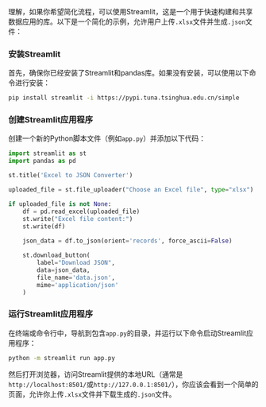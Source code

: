 

理解，如果你希望简化流程，可以使用Streamlit，这是一个用于快速构建和共享数据应用的库。以下是一个简化的示例，允许用户上传`.xlsx`文件并生成`.json`文件：

### 安装Streamlit

首先，确保你已经安装了Streamlit和pandas库。如果没有安装，可以使用以下命令进行安装：

```sh
pip install streamlit -i https://pypi.tuna.tsinghua.edu.cn/simple
```

### 创建Streamlit应用程序

创建一个新的Python脚本文件（例如`app.py`）并添加以下代码：

```python
import streamlit as st
import pandas as pd

st.title('Excel to JSON Converter')

uploaded_file = st.file_uploader("Choose an Excel file", type="xlsx")

if uploaded_file is not None:
    df = pd.read_excel(uploaded_file)
    st.write("Excel file content:")
    st.write(df)
    
    json_data = df.to_json(orient='records', force_ascii=False)

    st.download_button(
        label="Download JSON",
        data=json_data,
        file_name='data.json',
        mime='application/json'
    )
```

### 运行Streamlit应用程序

在终端或命令行中，导航到包含`app.py`的目录，并运行以下命令启动Streamlit应用程序：

```sh
python -m streamlit run app.py
```

然后打开浏览器，访问Streamlit提供的本地URL（通常是`http://localhost:8501/`或`http://127.0.0.1:8501/`），你应该会看到一个简单的页面，允许你上传`.xlsx`文件并下载生成的`.json`文件。
